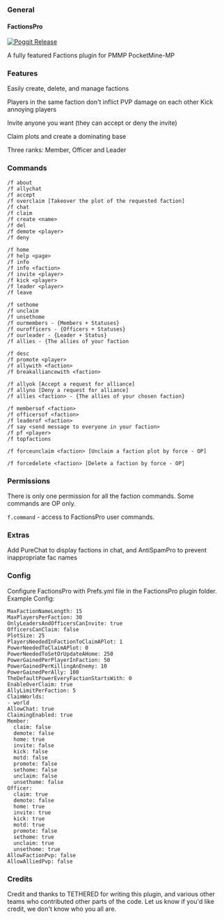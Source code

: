 ### General
#### FactionsPro
[![Poggit Release](https://poggit.pmmp.io/shield.approved/FactionsPro)](https://poggit.pmmp.io/p/FactionsPro)


A fully featured Factions plugin for PMMP PocketMine-MP

### Features

Easily create, delete, and manage factions

Players in the same faction don't inflict PVP damage on each other
Kick annoying players

Invite anyone you want (they can accept or deny the invite)

Claim plots and create a dominating base

Three ranks: Member, Officer and Leader

### Commands

```
/f about
/f allychat
/f accept
/f overclaim [Takeover the plot of the requested faction]
/f chat
/f claim
/f create <name>
/f del
/f demote <player>
/f deny

/f home
/f help <page>
/f info
/f info <faction>
/f invite <player>
/f kick <player>
/f leader <player>
/f leave

/f sethome
/f unclaim
/f unsethome
/f ourmembers - {Members + Statuses}
/f ourofficers - {Officers + Statuses}
/f ourleader - {Leader + Status}
/f allies - {The allies of your faction

/f desc
/f promote <player>
/f allywith <faction>
/f breakalliancewith <faction>

/f allyok [Accept a request for alliance]
/f allyno [Deny a request for alliance]
/f allies <faction> - {The allies of your chosen faction}

/f membersof <faction>
/f officersof <faction>
/f leaderof <faction>
/f say <send message to everyone in your faction>
/f pf <player>
/f topfactions

/f forceunclaim <faction> [Unclaim a faction plot by force - OP]

/f forcedelete <faction> [Delete a faction by force - OP]
```
### Permissions

There is only one permission for all the faction commands. Some commands are OP only.
 
`f.command` - access to FactionsPro user commands.

### Extras

Add PureChat to display factions in chat, and AntiSpamPro to prevent inappropriate fac names

### Config

Configure FactionsPro with Prefs.yml file in the FactionsPro plugin folder. Example Config:

```
MaxFactionNameLength: 15
MaxPlayersPerFaction: 30
OnlyLeadersAndOfficersCanInvite: true
OfficersCanClaim: false
PlotSize: 25
PlayersNeededInFactionToClaimAPlot: 1
PowerNeededToClaimAPlot: 0
PowerNeededToSetOrUpdateAHome: 250
PowerGainedPerPlayerInFaction: 50
PowerGainedPerKillingAnEnemy: 10
PowerGainedPerAlly: 100
TheDefaultPowerEveryFactionStartsWith: 0
EnableOverClaim: true
AllyLimitPerFaction: 5
ClaimWorlds:
- world
AllowChat: true
ClaimingEnabled: true
Member:
  claim: false
  demote: false
  home: true
  invite: false
  kick: false
  motd: false
  promote: false
  sethome: false
  unclaim: false
  unsethome: false
Officer:
  claim: true
  demote: false
  home: true
  invite: true
  kick: true
  motd: true
  promote: false
  sethome: true
  unclaim: true
  unsethome: true
AllowFactionPvp: false
AllowAlliedPvp: false
```

### Credits

Credit and thanks to TETHERED for writing this plugin, and various other teams who contributed other parts of the code. Let us know if you'd like credit, we don't know who you all are.


